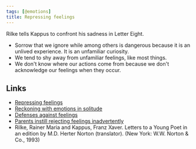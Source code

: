 ```yaml
---
tags: [@emotions]
title: Repressing feelings
---
```


Rilke tells Kappus to confront his sadness in Letter Eight.

- Sorrow that we ignore while among others is dangerous because it is an unlived experience. It is an unfamiliar curiosity.
- We tend to shy away from unfamiliar feelings, like most things.
- We don't know where our actions come from because we don't acknowledge our feelings when they occur.

## Links
- [Repressing feelings](202003262112.md)
- [Reckoning with emotions in solitude](202003262007.md)
- [Defenses against feelings](20200511200540.md)
- [Parents instill rejecting feelings inadvertently](20200513173853.md)
- Rilke, Rainer Maria and Kappus, Franz Xaver. Letters to a Young Poet in an edition by M.D. Herter Norton (translator). (New York: W.W. Norton & Co., 1993)
